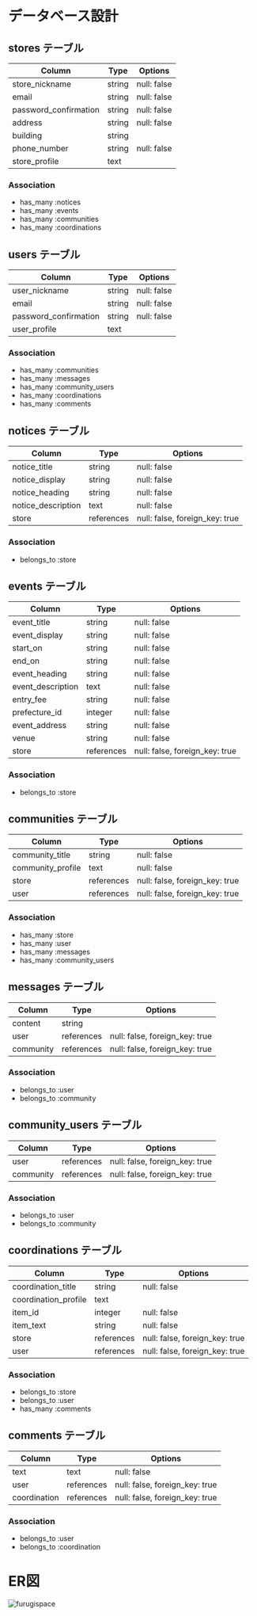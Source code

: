 # データベース設計

## stores テーブル
| Column                | Type   | Options     |
| --------------------- | ------ | ----------- |
| store_nickname        | string | null: false | <!-- 店舗名 -->
| email                 | string | null: false | <!-- メールアドレス -->
| password_confirmation | string | null: false | <!-- パスワード -->
| address               | string | null: false | <!-- 住所 -->
| building              | string |             | <!-- 建物名 -->
| phone_number          | string | null: false | <!-- 電話番号 -->
| store_profile         | text   |             | <!-- プロフィール -->

### Association
- has_many :notices
- has_many :events
- has_many :communities
- has_many :coordinations


## users テーブル
| Column                | Type   | Options     |
| --------------------- | ------ | ----------- |
| user_nickname         | string | null: false | <!-- ユーザー名 -->
| email                 | string | null: false | <!-- メールアドレス -->
| password_confirmation | string | null: false | <!-- パスワード -->
| user_profile          | text   |             | <!-- プロフィール -->

### Association
- has_many :communities
- has_many :messages
- has_many :community_users
- has_many :coordinations
- has_many :comments


## notices テーブル
| Column             | Type       | Options                        |
| ------------------ | ---------- | ------------------------------ |
| notice_title       | string     | null: false                    | <!-- お知らせ名 -->
| notice_display     | string     | null: false                    | <!-- 表示/非表示 -->
| notice_heading     | string     | null: false                    | <!-- お知らせ見出し -->
| notice_description | text       | null: false                    | <!-- お知らせ詳細 -->
| store              | references | null: false, foreign_key: true |

### Association
- belongs_to :store


## events テーブル
| Column            | Type       | Options                        |
| ----------------- | ---------- | ------------------------------ |
| event_title       | string     | null: false                    | <!-- イベント名 -->
| event_display     | string     | null: false                    | <!-- 表示/非表示 -->
| start_on          | string     | null: false                    | <!-- イベント開催日 -->
| end_on            | string     | null: false                    | <!-- イベント終了日 -->
| event_heading     | string     | null: false                    | <!-- イベント見出し -->
| event_description | text       | null: false                    | <!-- イベント詳細 -->
| entry_fee         | string     | null: false                    | <!-- 入場料 -->
| prefecture_id     | integer    | null: false                    | <!-- 都道府県 -->
| event_address     | string     | null: false                    | <!-- イベント住所 -->
| venue             | string     | null: false                    | <!-- イベント会場 -->
| store             | references | null: false, foreign_key: true |

### Association
- belongs_to :store


## communities テーブル
| Column            | Type       | Options                        |
| ----------------- | ---------- | ------------------------------ |
| community_title   | string     | null: false                    | <!-- コミュニティ名 -->
| community_profile | text       | null: false                    | <!-- プロフィール -->
| store             | references | null: false, foreign_key: true |
| user              | references | null: false, foreign_key: true |

### Association
- has_many :store
- has_many :user
- has_many :messages
- has_many :community_users


## messages テーブル
| Column    | Type       | Options                        |
| --------- | ---------- | ------------------------------ |
| content   | string     |                                |
| user      | references | null: false, foreign_key: true |
| community | references | null: false, foreign_key: true |

### Association
- belongs_to :user
- belongs_to :community


## community_users テーブル
| Column    | Type       | Options                        |
| --------- | ---------- | ------------------------------ |
| user      | references | null: false, foreign_key: true |
| community | references | null: false, foreign_key: true |

### Association
- belongs_to :user
- belongs_to :community


## coordinations テーブル
| Column               | Type       | Options                        |
| -------------------- | ---------- | ------------------------------ |
| coordination_title   | string     | null: false                    | <!-- コーディネート名 -->
| coordination_profile | text       |                                | <!-- プロフィール -->
| item_id              | integer    | null: false                    | <!-- アイテム -->
| item_text            | string     | null: false                    | <!-- アイテム詳細 -->
| store                | references | null: false, foreign_key: true |
| user                 | references | null: false, foreign_key: true |

### Association
- belongs_to :store
- belongs_to :user
- has_many   :comments


## comments テーブル
| Column       | Type       | Options                        |
| ------------ | ---------- | ------------------------------ |
| text         | text       | null: false                    | <!-- コメント -->
| user         | references | null: false, foreign_key: true |
| coordination | references | null: false, foreign_key: true |

### Association
- belongs_to :user
- belongs_to :coordination

# ER図
![furugispace](https://user-images.githubusercontent.com/72351740/107221316-cf256c00-6a56-11eb-8ff7-24a7f2b09680.png)